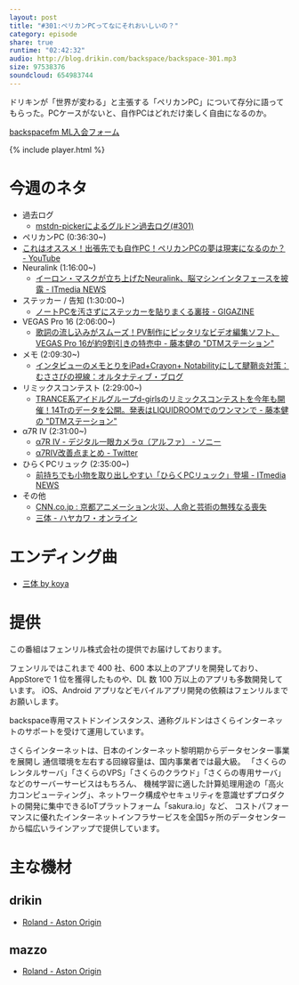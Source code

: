 ```yaml
---
layout: post
title: "#301:ペリカンPCってなにそれおいしいの？"
category: episode
share: true
runtime: "02:42:32"
audio: http://blog.drikin.com/backspace/backspace-301.mp3
size: 97538376
soundcloud: 654983744
---
```


ドリキンが「世界が変わる」と主張する「ペリカンPC」について存分に語ってもらった。PCケースがないと、自作PCはどれだけ楽しく自由になるのか。

[backspacefm ML入会フォーム](http://backspace.us11.list-manage.com/subscribe?u=09c933bd3997c1d16dbed156a&id=84b6529b91)

{% include player.html %}


# 今週のネタ
* 過去ログ
  * [mstdn-pickerによるグルドン過去ログ(#301)](https://rbtnn.github.io/mstdn-picker/?instance=mstdn.guru&since_id=102470557638579560&max_id=102471311634552618)
* ペリカンPC (0:36:30~)
 * [これはオススメ！出張先でも自作PC！ペリカンPCの夢は現実になるのか？ - YouTube](https://www.youtube.com/watch?v=l6rwHkvXYvk&feature=youtu.be)
* Neuralink (1:16:00~)
  * [イーロン・マスクが立ち上げたNeuralink、脳マシンインタフェースを披露 - ITmedia NEWS](https://www.itmedia.co.jp/news/articles/1907/18/news137.html)
* ステッカー / 告知 (1:30:00~)
  * [ノートPCを汚さずにステッカーを貼りまくる裏技 - GIGAZINE](https://gigazine.net/news/20190715-preserving-laptop-stickers/)
* VEGAS Pro 16 (2:06:00~)
  * [歌詞の流し込みがスムーズ！PV制作にピッタリなビデオ編集ソフト、VEGAS Pro 16が約9割引きの特売中 - 藤本健の &quot;DTMステーション&quot;](https://www.dtmstation.com/archives/25807.html)
* メモ (2:09:30~)
  * [インタビューのメモとりをiPad+Crayon+ Notabilityにして腱鞘炎対策：むささびの視線：オルタナティブ・ブログ](https://blogs.itmedia.co.jp/musasabi/2019/07/ipadcrayon_notability.html)
* リミックスコンテスト (2:29:00~)
  * [TRANCE系アイドルグループd-girlsのリミックスコンテストを今年も開催！14Trのデータを公開。発表はLIQUIDROOMでのワンマンで - 藤本健の "DTMステーション"](https://www.dtmstation.com/archives/25574.html)
* α7R IV (2:31:00~)
  * [α7R IV - デジタル一眼カメラα（アルファ） - ソニー](https://www.sony.jp/ichigan/products/ILCE-7RM4/)
  * [α7RⅣ改善点まとめ - Twitter](https://twitter.com/okitaka_/status/1151503053582811136)
* ひらくPCリュック (2:35:00~)
  * [前持ちでも小物を取り出しやすい「ひらくPCリュック」登場 - ITmedia NEWS](https://www.itmedia.co.jp/news/articles/1907/18/news068.html)
* その他
  * [CNN.co.jp : 京都アニメーション火災、人命と芸術の無残なる喪失](https://www.cnn.co.jp/style/arts/35140138.html)
  * [三体 - ハヤカワ・オンライン](https://www.hayakawa-online.co.jp/shopdetail/000000014259/)

# エンディング曲
* [三体 by koya](https://soundcloud.com/koya/v4ukzsdn96fs)

# 提供

この番組はフェンリル株式会社の提供でお届けしております。

フェンリルではこれまで 400 社、600 本以上のアプリを開発しており、AppStoreで 1 位を獲得したものや、DL 数 100 万以上のアプリも多数開発しています。
iOS、Android アプリなどモバイルアプリ開発の依頼はフェンリルまでお願いします。

backspace専用マストドンインスタンス、通称グルドンはさくらインターネットのサポートを受けて運用しています。

さくらインターネットは、日本のインターネット黎明期からデータセンター事業を展開し
通信環境を左右する回線容量は、国内事業者では最大級。
「さくらのレンタルサーバ」「さくらのVPS」「さくらのクラウド」「さくらの専用サーバ」などのサーバーサービスはもちろん、
機械学習に適した計算処理用途の「高火力コンピューティング」、ネットワーク構成やセキュリティを意識せずプロダクトの開発に集中できるIoTプラットフォーム「sakura.io」など、
コストパフォーマンスに優れたインターネットインフラサービスを全国5ヶ所のデータセンターから幅広いラインアップで提供しています。

# 主な機材

## drikin
* [Roland - Aston Origin](http://amzn.asia/1OwAZ0w)

## mazzo
* [Roland - Aston Origin](http://amzn.asia/1OwAZ0w)
